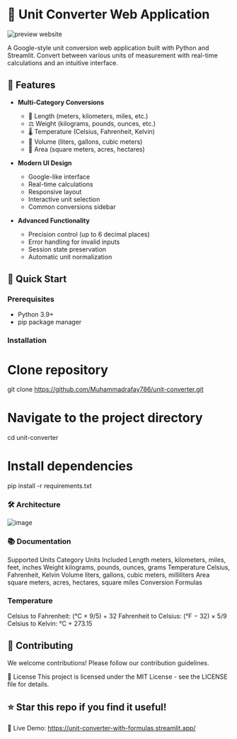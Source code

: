 # 🔄 Unit Converter Web Application

![preview website](https://github.com/user-attachments/assets/1e632309-63b1-4363-bb86-98394fca8e6b)


A Google-style unit conversion web application built with Python and Streamlit. Convert between various units of measurement with real-time calculations and an intuitive interface.

## 🌟 Features

- **Multi-Category Conversions**
  - 📏 Length (meters, kilometers, miles, etc.)
  - ⚖️ Weight (kilograms, pounds, ounces, etc.)
  - 🌡️ Temperature (Celsius, Fahrenheit, Kelvin)
  - 🧪 Volume (liters, gallons, cubic meters)
  - 📐 Area (square meters, acres, hectares)

- **Modern UI Design**
  - Google-like interface
  - Real-time calculations
  - Responsive layout
  - Interactive unit selection
  - Common conversions sidebar

- **Advanced Functionality**
  - Precision control (up to 6 decimal places)
  - Error handling for invalid inputs
  - Session state preservation
  - Automatic unit normalization

## 🚀 Quick Start

### Prerequisites
- Python 3.9+
- pip package manager

### Installation

# Clone repository
git clone https://github.com/Muhammadrafay786/unit-converter.git

# Navigate to the project directory
cd unit-converter

# Install dependencies
pip install -r requirements.txt

### 🛠️ Architecture
![image](https://github.com/user-attachments/assets/4a24db18-ddcd-452e-a3bb-c79c377c9c2a)

### 📚 Documentation
Supported Units
Category	Units Included
Length	meters, kilometers, miles, feet, inches
Weight	kilograms, pounds, ounces, grams
Temperature	Celsius, Fahrenheit, Kelvin
Volume	liters, gallons, cubic meters, milliliters
Area	square meters, acres, hectares, square miles
Conversion Formulas

### Temperature

Celsius to Fahrenheit: (°C × 9/5) + 32
Fahrenheit to Celsius: (°F − 32) × 5/9
Celsius to Kelvin: °C + 273.15

## 🤝 Contributing
We welcome contributions! Please follow our contribution guidelines.

📜 License
This project is licensed under the MIT License - see the LICENSE file for details.

## ⭐ Star this repo if you find it useful!
🔗 Live Demo: https://unit-converter-with-formulas.streamlit.app/
